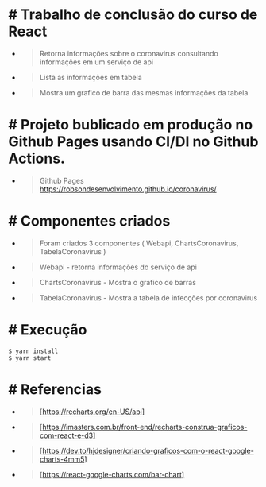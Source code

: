 # # Trabalho de conclusão do curso de React
- > Retorna informações sobre o coronavirus consultando informações em um serviço de api
- > Lista as informações em tabela
- > Mostra um grafico de barra das mesmas informações da tabela

# # Projeto bublicado em produção no Github Pages usando CI/DI no Github Actions.
- > Github Pages https://robsondesenvolvimento.github.io/coronavirus/

# # Componentes criados
- > Foram criados 3 componentes ( Webapi, ChartsCoronavirus, TabelaCoronavirus )
- > Webapi - retorna informações do serviço de api
- > ChartsCoronavirus - Mostra o grafico de barras
- > TabelaCoronavirus - Mostra a tabela de infecções por coronavirus

# # Execução
```shell
$ yarn install
$ yarn start
```

# # Referencias

- > [https://recharts.org/en-US/api]
- > [https://imasters.com.br/front-end/recharts-construa-graficos-com-react-e-d3]
- > [https://dev.to/hjdesigner/criando-graficos-com-o-react-google-charts-4mm5]
- > [https://react-google-charts.com/bar-chart]
